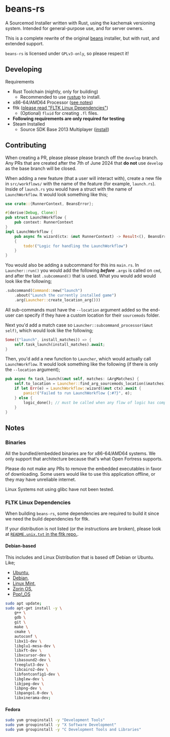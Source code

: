 # beans-rs
A Sourcemod Installer written with Rust, using the kachemak versioning system. Intended for general-purpose use, and for server owners.

This is a complete rewrite of the original [beans](https://github.com/int-72h/ofinstaller-beans) installer, but with rust, and extended support.

`beans-rs` is licensed under `GPLv3-only`, so please respect it!

## Developing
Requirements
- Rust Toolchain (nightly, only for building)
    - Recommended to use [rustup](https://rustup.rs/) to install.
- x86-64/AMD64 Processor ([see notes](#notes-binaries))
- fltk ([please read "FLTK Linux Dependencies"](#fltk-linux-dependencies))
  - (Optional) `fluid` for creating `.fl` files.
- **Following requirements are only required for testing**
- Steam Installed
    - Source SDK Base 2013 Multiplayer ([install](steam://instal/243750))

## Contributing
When creating a PR, please please please branch off the `develop` branch. Any PRs that are created after the 7th of June 2024 that **do not** use `develop` as the base branch will be closed.

When adding a new feature (that a user will interact with), create a new file in `src/workflows/` with the name of the feature (for example, `launch.rs`). Inside of `launch.rs` you would have a struct with the name of `LaunchWorkflow`. It would look something like this;
```rust
use crate::{RunnerContext, BeansError};

#[derive(Debug, Clone)]
pub struct LaunchWorkflow {
    pub context: RunnerContext
}
impl LaunchWorkflow {
    pub async fn wizard(ctx: &mut RunnerContext) -> Result<(), BeansError>
    {
        todo!("Logic for handling the LaunchWorkflow")
    }
}
```
You would also be adding a subcommand for this ins `main.rs`. In `Launcher::run()` you would add the following ***before*** `.args` is called on `cmd`, and after the last `.subcommand()` that is used. What you would add would look like the following;
```rust
.subcommand(Command::new("launch")
    .about("Launch the currently installed game")
    .arg(Launcher::create_location_arg()))
```

All sub-commands must have the `--location` argument added so the end-user can specify if they have a custom location for their `sourcemods` folder.

Next you'd add a match case so `Launcher::subcommand_processor(&mut self)`, which would look like the following;
```rust
Some(("launch", install_matches)) => {
    self.task_launch(install_matches).await;
}
```

Then, you'd add a new function to `Launcher`, which would actually call `LaunchWorkflow`. It would look something like the following (if there is only the `--location` argument);
```rust
pub async fn task_launch(&mut self, matches: &ArgMatches) {
    self.to_location = Launcher::find_arg_sourcemods_location(&matches); // must be done when the `--launcher` argument is provided on the subcommand!
    if let Err(e) = LaunchWorkflow::wizard(&mut ctx).await {
        panic!("Failed to run LaunchWorkflow {:#?}", e);
    } else {
        logic_done(); // must be called when any flow of logic has completed.
    }
}
```

## Notes
### Binaries
All the bundled/embedded binaries are for x86-64/AMD64 systems. We only support that architecture because that's what Open Fortress supports.

Please do not make any PRs to remove the embedded executables in favor of downloading. Some users would like to use this application offline, or they may have unreliable internet.

Linux Systems not using glibc have not been tested.

### FLTK Linux Dependencies
When building `beans-rs`, some dependencies are required to build it since we need the build dependencies for fltk.

If your distribution is not listed (or the instructions are broken), please look at [`README.unix.txt` in the fltk repo.](https://github.com/fltk/fltk/blob/master/README.Unix.txt).

#### Debian-based
This includes and Linux Distribution that is based off Debian or Ubuntu. Like;
- [Ubuntu](https://ubuntu.com/),
- [Debian](https://www.debian.org/),
- [Linux Mint](https://www.linuxmint.com/),
- [Zorin OS](https://zorin.com/os/),
- [Pop!_OS](https://pop.system76.com/)

```bash
sudo apt update;
sudo apt-get install -y \
    g++ \
    gdb \
    git \
    make \
    cmake \
    autoconf \
    libx11-dev \
    libglu1-mesa-dev \
    libxft-dev \
    libxcursor-dev \
    libasound2-dev \
    freeglut3-dev \
    libcairo2-dev \
    libfontconfig1-dev \
    libglew-dev \
    libjpeg-dev \
    libpng-dev \
    libpango1.0-dev \
    libxinerama-dev;
```

#### Fedora
```bash
sudo yum groupinstall -y "Development Tools"
sudo yum groupinstall -y "X Software Development"
sudo yum groupinstall -y "C Development Tools and Libraries"
```
